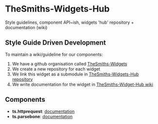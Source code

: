 # TheSmiths-Widgets-Hub
Style guidelines, component API~ish, widgets 'hub' repository + documentation (wiki)

## Style Guide Driven Development

To maintain a wiki/guideline for our components:  

1. We have a github organisation called [TheSmiths-Widgets](https://github.com/TheSmiths-Widgets)
2. We create a new repository for each widget
3. We link this widget as a submodule in [TheSmiths-Widgets-Hub repository](https://github.com/TheSmiths/TheSmiths-Components-Hub)
4. We write documentation for the widget in [TheSmiths-Widget-Hub wiki](https://github.com/TheSmiths/TheSmiths-Components-Hub/wiki/)

## Components
* **ts.httprequest**: [documentation](http://thesmiths-widgets.github.io/ts.httprequest/#!/api/Request)
* **ts.parsebone**: [documentation](http://thesmiths-widgets.github.io/ts.parsebone/#!/api/ParseBone)
